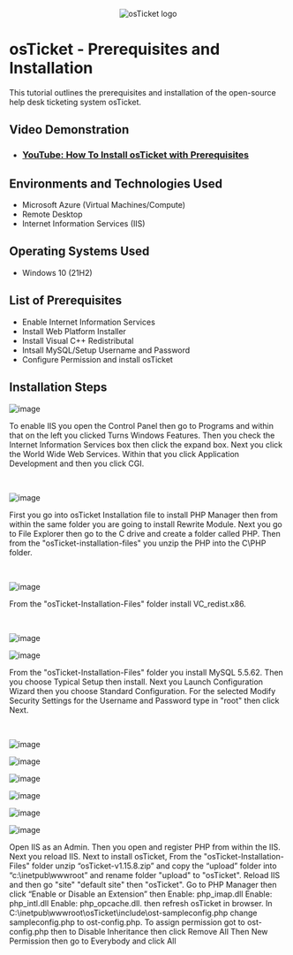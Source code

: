 <p align="center">
<img src="https://i.imgur.com/Clzj7Xs.png" alt="osTicket logo"/>
</p>

<h1>osTicket - Prerequisites and Installation</h1>
This tutorial outlines the prerequisites and installation of the open-source help desk ticketing system osTicket.<br />


<h2>Video Demonstration</h2>

- ### [YouTube: How To Install osTicket with Prerequisites](https://www.youtube.com)

<h2>Environments and Technologies Used</h2>

- Microsoft Azure (Virtual Machines/Compute)
- Remote Desktop
- Internet Information Services (IIS)

<h2>Operating Systems Used </h2>

- Windows 10</b> (21H2)

<h2>List of Prerequisites</h2>

- Enable Internet Information Services
- Install Web Platform Installer
- Install Visual C++ Redistributal
- Intsall MySQL/Setup Username and Password
- Configure Permission and install osTicket

<h2>Installation Steps</h2>


![image](https://github.com/user-attachments/assets/9d7a109e-620c-4357-9012-e78d04e3ef1c)

<p>

</p>
<p>To enable IIS you open the Control Panel then go to Programs and within that on the left you clicked Turns Windows Features. Then you check the Internet Information Services box then click the expand box. Next you click the World Wide Web Services. Within that you click Application Development and then you click CGI.
</p>
<br />


![image](https://github.com/user-attachments/assets/1354c14a-179c-41c7-b01f-562fed08aa17)



<p>

</p>
<p>
First you go into osTicket Installation file to install PHP Manager then from within the same folder you are going to install Rewrite Module. Next you go to File Explorer then go to the C drive and create a folder called PHP. Then from the "osTicket-installation-files" you unzip the PHP into the C\PHP folder.
</p>
<br />


![image](https://github.com/user-attachments/assets/1822de46-ffde-4ff1-95ab-9b8ae685a343)

<p>

</p>
<p>
From the "osTicket-Installation-Files" folder install VC_redist.x86.
</p>
<br />


![image](https://github.com/user-attachments/assets/1c9cf2eb-da6b-44c9-b622-864b6d53a394)


![image](https://github.com/user-attachments/assets/be354b7d-e14f-49e3-bd9f-e65e2b36bb81)

<p>

</p>
<p>
From the "osTicket-Installation-Files" folder you install MySQL 5.5.62. Then you choose Typical Setup then install. Next you Launch Configuration Wizard then you choose Standard Configuration. For the selected Modify Security Settings for the Username and Password type in "root" then click Next.
</p>
<br />


![image](https://github.com/user-attachments/assets/08d69d08-8a02-42c4-9fb4-a4e69435cd99)

![image](https://github.com/user-attachments/assets/9a8aecd4-940b-4bec-bb8e-d2be39769326)

![image](https://github.com/user-attachments/assets/b4e1f33d-10e8-49db-a3d0-9bf10bed0430)

![image](https://github.com/user-attachments/assets/d788fb2b-dbe1-412f-aade-3f7e7ea98a79)

![image](https://github.com/user-attachments/assets/55bff808-1b1b-4e89-8d9c-4bbbc24959ac)

![image](https://github.com/user-attachments/assets/198db738-c08c-4cc1-aa4f-44b1e3a3b2a6)

<p>

</p>
<p>
Open IIS as an Admin. Then you open and register PHP from within the IIS. Next you reload IIS. Next to install osTicket, From the "osTicket-Installation-Files" folder unzip “osTicket-v1.15.8.zip” and copy the “upload” folder into “c:\inetpub\wwwroot” and rename folder "upload" to "osTicket". Reload IIS and then go "site" "default site" then "osTicket". Go to PHP Manager then click “Enable or Disable an Extension” then Enable: php_imap.dll Enable: php_intl.dll Enable: php_opcache.dll. then refresh osTicket in browser. 
In C:\inetpub\wwwroot\osTicket\include\ost-sampleconfig.php change sampleconfig.php to ost-config.php. To assign permission got to ost-config.php then to Disable Inheritance then click Remove All Then New Permission then go to Everybody and click All
</p>
<br />

